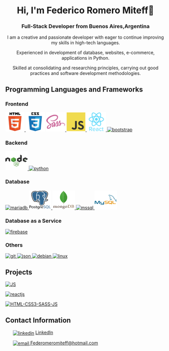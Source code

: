 <h1 align="center">Hi, I'm  Federico Romero Miteff👋 </h1>
<h3 align="center">Full-Stack Developer from Buenos Aires,Argentina</h3>

<p align="center">I am a creative and passionate developer with eager to continue improving my skills in high-tech languages.</p>
<p align="center">Experienced in development of database, websites, e-commerce, applications in Python.</p>
<p align="center">Skilled at consolidating and researching principles, carrying out good practices and software development methodologies.</p>

<h2 align="left">Programming Languages and Frameworks</h2>

<h3 align="left">Frontend</h3>
        <p align="left">
            <a href="https://www.w3.org/html/" target="_blank" rel="noreferrer">
                <img
                    src="https://raw.githubusercontent.com/devicons/devicon/master/icons/html5/html5-original-wordmark.svg"
                    alt="html5"
                    width="60"
                    height="60"
                />
            </a>
            <a href="https://www.w3schools.com/css/" target="_blank" rel="noreferrer">
                <img
                    src="https://raw.githubusercontent.com/devicons/devicon/master/icons/css3/css3-original-wordmark.svg"
                    alt="css3"
                    width="60"
                    height="60"
            /></a>
                <a href="https://sass-lang.com" target="_blank" rel="noreferrer">
                <img
                    src="https://raw.githubusercontent.com/devicons/devicon/master/icons/sass/sass-original.svg"
                    alt="sass"
                    width="60"
                    height="60"
                />
            </a>
            <a href="https://developer.mozilla.org/en-US/docs/Web/JavaScript" target="_blank" rel="noreferrer">
                <img
                    src="https://raw.githubusercontent.com/devicons/devicon/master/icons/javascript/javascript-original.svg"
                    alt="javascript"
                    width="60"
                    height="60"
                />
            </a>
            <a href="https://reactjs.org/" target="_blank" rel="noreferrer">
                <img
                    src="https://raw.githubusercontent.com/devicons/devicon/master/icons/react/react-original-wordmark.svg"
                    alt="react"
                    width="60"
                    height="60"
                />
            </a>
                   <a href="https://getbootstrap.com/" target="_blank" rel="noreferrer">
                <img
                    src="https://www.vectorlogo.zone/logos/getbootstrap/getbootstrap-ar21.svg"
                    alt="bootstrap"
                    width="70"
                    height="60"
                />
            </a>
        </p>

<h3 align="left">Backend</h3>
        <p align="left">
            <a href="https://nodejs.org" target="_blank" rel="noreferrer">
                <img
                    src="https://raw.githubusercontent.com/devicons/devicon/master/icons/nodejs/nodejs-original-wordmark.svg"
                    alt="nodejs"
                    width="70"
                    height="60"
                />
            </a>
         <a href="https://www.python.org/" target="_blank" rel="noreferrer">
                <img
                    src="https://www.vectorlogo.zone/logos/python/python-vertical.svg"
                    alt="python"
                    width="50"
                    height="60"
                />
            </a>
<h3 align="left">Database</h3>
        <p align="left">
                <a href="https://mariadb.org/" target="_blank" rel="noreferrer">
                <img
                    src="https://www.vectorlogo.zone/logos/mariadb/mariadb-ar21.svg"
                    alt="mariadb"
                    width="70"
                    height="60"
                />
            </a>
            <a href="https://www.postgresql.org" target="_blank" rel="noreferrer">
                <img
                    src="https://raw.githubusercontent.com/devicons/devicon/master/icons/postgresql/postgresql-original-wordmark.svg"
                    alt="postgresql"
                    width="70"
                    height="60"
                />
            </a>
            <a href="https://www.mongodb.com/" target="_blank" rel="noreferrer">
                <img
                    src="https://raw.githubusercontent.com/devicons/devicon/master/icons/mongodb/mongodb-original-wordmark.svg"
                    alt="mongodb"
                    width="70"
                    height="60"
                />
            </a>
            <a href="https://www.microsoft.com/en-us/sql-server" target="_blank" rel="noreferrer">
                <img src="https://www.svgrepo.com/show/303229/microsoft-sql-server-logo.svg" alt="mssql" width="40" height="40" />
            </a>
            <a href="https://www.mysql.com/" target="_blank" rel="noreferrer">
                <img
                    src="https://raw.githubusercontent.com/devicons/devicon/master/icons/mysql/mysql-original-wordmark.svg"
                    alt="mysql"
                    width="70"
                    height="60"
                />
            </a>
        </p>
<h3 align="left">Database as a Service</h3>
        <p align="left">
            <a href="https://firebase.google.com/" target="_blank" rel="noreferrer">
                <img src="https://www.vectorlogo.zone/logos/firebase/firebase-icon.svg" alt="firebase" width="70" height="60" />
            </a>
        </p>

<h3 align="left">Others</h3>
        <p align="left">
            <a href="https://git-scm.com/" target="_blank" rel="noreferrer">
                <img src="https://www.vectorlogo.zone/logos/git-scm/git-scm-icon.svg" alt="git" width="70" height="60" />
            </a>
                   <a href="https://www.json.org/json-en.html" target="_blank" rel="noreferrer">
                <img src="https://www.vectorlogo.zone/logos/json/json-ar21.svg" alt="json" width="70" height="60" />
            </a>
                <a href="https://www.debian.org/index.es.html" target="_blank" rel="noreferrer">
                <img src="https://www.vectorlogo.zone/logos/debian/debian-ar21.svg" alt="debian" width="70" height="60" />
            </a>
                <a href="https://www.linux.org/" target="_blank" rel="noreferrer">
                <img src="https://www.vectorlogo.zone/logos/linux/linux-ar21.svg" alt="linux" width="70" height="60" />
            </a>
        </p>
        
<h2 align="left">Projects</h2>
 <p align="left">
        <a href="https://cotizaciondedivisasfrm.netlify.app/" target="_blank" rel="noreferrer"> 
                <img src='https://github.com/user-attachments/assets/5ae4a83b-cb58-475a-8c62-0efe6d83cde3' alt="JS" height="200" />
        </a>
 </p>
 <p align="left">
        <a href="https://maquinasvialesdanielromero.netlify.app/" target="_blank" rel="noreferrer"> 
                <img src='https://github.com/user-attachments/assets/42b60838-5a1d-47dc-aad0-ad66dd3236ab' alt="reactjs" height="200" />
        </a>
 </p>
  <p align="left">
        <a href="https://maquinasvialesdr.netlify.app/" target="_blank" rel="noreferrer"> 
                <img src='https://github.com/user-attachments/assets/70e5167f-37ea-4696-8590-39fec4a43fc0' alt="HTML-CSS3-SASS-JS" height="200" />
        </a>
 </p>
<h2 align="left">Contact Information</h2>
<ul>
        <p align="left">
<a href="https://www.linkedin.com/in/federicoromeromiteff/" target="blank"><img align="center" src="https://raw.githubusercontent.com/rahuldkjain/github-profile-readme-generator/master/src/images/icons/Social/linked-in-alt.svg" alt="linkedin" height="40" width="40" /></a> <a href="https://linkedin.com/in/-">Linkedln</a>
</p>
<p align="left">
 <a href="https://www.outlook.com/" target="blank"><img align="center" src="https://upload.wikimedia.org/wikipedia/commons/d/df/Microsoft_Office_Outlook_%282018%E2%80%93present%29.svg" alt="email" height="40" width="40" /> <a href="https://outlook.com/">Federomeromiteff@hotmail.com</a>
                </p>

</ul>
